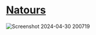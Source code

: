 <a href="https://natours-vijay.netlify.app/"><h1>Natours</h1><a>
![Screenshot 2024-04-30 200719](https://github.com/Vaikunth-Gangboir/Natours/assets/161679709/1ec50ee9-e22d-49fe-b7b9-28744431a660)
